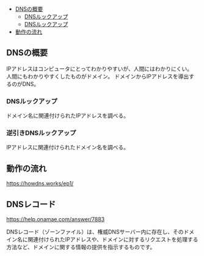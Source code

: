 - [DNSの概要](#dnsの概要)
  - [DNSルックアップ](#dnsルックアップ)
  - [DNSルックアップ](#dnsルックアップ-1)
- [動作の流れ](#動作の流れ)


## DNSの概要
IPアドレスはコンピュータにとってわかりやすいが、人間にはわかりにくい。
人間にもわかりやすくしたものがドメイン。
ドメインからIPアドレスを導出するのがDNS。

### DNSルックアップ
ドメイン名に関連付けられたIPアドレスを調べる。

### 逆引きDNSルックアップ
IPアドレスに関連付けられたドメイン名を調べる。

## 動作の流れ
https://howdns.works/ep1/


## DNSレコード
https://help.onamae.com/answer/7883

DNSレコード（ゾーンファイル）は、権威DNSサーバー内に存在し、そのドメイン名に関連付けられたIPアドレスや、ドメインに対するリクエストを処理する方法など、ドメインに関する情報の提供を指示するものです。
